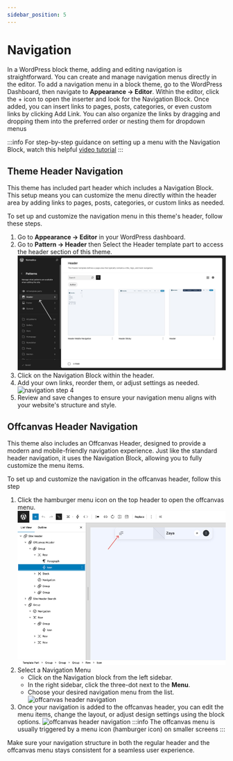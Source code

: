 ```yaml
---
sidebar_position: 5
---
```

# Navigation

In a WordPress block theme, adding and editing navigation is straightforward. You can create and manage navigation menus directly in the editor. To add a navigation menu in a block theme, go to the WordPress Dashboard, then navigate to **Appearance → Editor**. Within the editor, click the + icon to open the inserter and look for the Navigation Block. Once added, you can insert links to pages, posts, categories, or even custom links by clicking Add Link. You can also organize the links by dragging and dropping them into the preferred order or nesting them for dropdown menus

:::info
For step-by-step guidance on setting up a menu with the Navigation Block, watch this helpful [video tutorial](https://learn.wordpress.org/tutorial/how-to-create-a-menu-with-the-navigation-block/)
:::


## Theme Header Navigation
This theme has included part header which includes a Navigation Block. This setup means you can customize the menu directly within the header area by adding links to pages, posts, categories, or custom links as needed.

To set up and customize the navigation menu in this theme's header, follow these steps.

1. Go to **Appearance → Editor** in your WordPress dashboard.
2. Go to **Pattern → Header** then Select the Header template part to access the header section of this theme.
   ![navigation step 2](/img/nomadica/navigation-step-2.jpg)
3. Click on the Navigation Block within the header.
4. Add your own links, reorder them, or adjust settings as needed. 
   ![navigation step 4](/img/nomadica/navigation-step-4.png)
5. Review and save changes to ensure your navigation menu aligns with your website's structure and style.


## Offcanvas Header Navigation
This theme also includes an Offcanvas Header, designed to provide a modern and mobile-friendly navigation experience. Just like the standard header navigation, it uses the Navigation Block, allowing you to fully customize the menu items.

To set up and customize the navigation in the offcanvas header, follow this step
1. Click the hamburger menu icon on the top header to open the offcanvas menu. 
   ![offcanvas header navigation](/img/nomadica/offcanvas-header-step-1.jpg)
2. Select a Navigation Menu 
   -  Click on the Navigation block from the left sidebar.
   -  In the right sidebar, click the three-dot next to the **Menu**.
   -  Choose your desired navigation menu from the list.
   ![offcanvas header navigation](/img/nomadica/offcanvas-header-step-2.jpg)
3. Once your navigation is added to the offcanvas header, you can edit the menu items, change the layout, or adjust design settings using the block options.
   ![offcanvas header navigation](/img/nomadica/offcanvas-header-step-3.jpg)
:::info
The offcanvas menu is usually triggered by a menu icon (hamburger icon) on smaller screens
:::

Make sure your navigation structure in both the regular header and the offcanvas menu stays consistent for a seamless user experience.